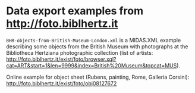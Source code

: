 # Data export examples from http://foto.biblhertz.it

`BHR-objects-from-British-Museum-London.xml` is a MIDAS.XML example describing some objects from the British Museum with photographs at the Bibliotheca Hertziana photographic collection (list of artists: http://foto.biblhertz.it/exist/foto/browser.xql?cat=ART&start=1&len=9999&index=British%20Museum&topcat=MUS).

Online example for object sheet (Rubens, painting, Rome, Galleria Corsini): http://foto.biblhertz.it/exist/foto/obj08127672
